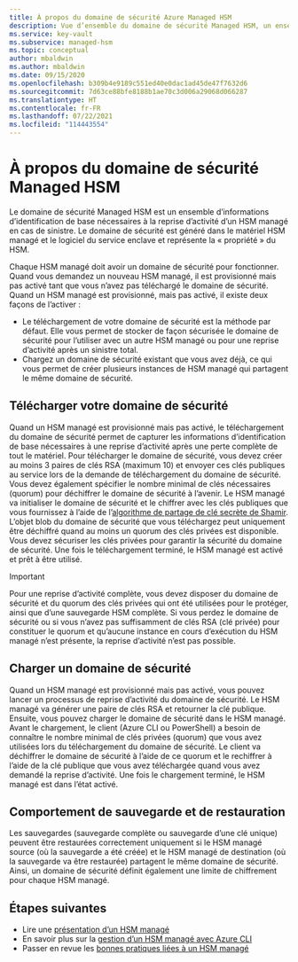 ```yaml
---
title: À propos du domaine de sécurité Azure Managed HSM
description: Vue d’ensemble du domaine de sécurité Managed HSM, un ensemble d’informations d’identification de base nécessaires à la reprise d’activité d’un HSM managé
ms.service: key-vault
ms.subservice: managed-hsm
ms.topic: conceptual
author: mbaldwin
ms.author: mbaldwin
ms.date: 09/15/2020
ms.openlocfilehash: b309b4e9189c551ed40e0dac1ad45de47f7632d6
ms.sourcegitcommit: 7d63ce88bfe8188b1ae70c3d006a29068d066287
ms.translationtype: HT
ms.contentlocale: fr-FR
ms.lasthandoff: 07/22/2021
ms.locfileid: "114443554"
---
```

# <a name="about-the-managed-hsm-security-domain"></a>À propos du domaine de sécurité Managed HSM

Le domaine de sécurité Managed HSM est un ensemble d’informations d’identification de base nécessaires à la reprise d’activité d’un HSM managé en cas de sinistre. Le domaine de sécurité est généré dans le matériel HSM managé et le logiciel du service enclave et représente la « propriété » du HSM.

Chaque HSM managé doit avoir un domaine de sécurité pour fonctionner. Quand vous demandez un nouveau HSM managé, il est provisionné mais pas activé tant que vous n’avez pas téléchargé le domaine de sécurité. Quand un HSM managé est provisionné, mais pas activé, il existe deux façons de l’activer :
- Le téléchargement de votre domaine de sécurité est la méthode par défaut. Elle vous permet de stocker de façon sécurisée le domaine de sécurité pour l’utiliser avec un autre HSM managé ou pour une reprise d’activité après un sinistre total.
- Chargez un domaine de sécurité existant que vous avez déjà, ce qui vous permet de créer plusieurs instances de HSM managé qui partagent le même domaine de sécurité.

## <a name="download-your-security-domain"></a>Télécharger votre domaine de sécurité

Quand un HSM managé est provisionné mais pas activé, le téléchargement du domaine de sécurité permet de capturer les informations d’identification de base nécessaires à une reprise d’activité après une perte complète de tout le matériel. Pour télécharger le domaine de sécurité, vous devez créer au moins 3 paires de clés RSA (maximum 10) et envoyer ces clés publiques au service lors de la demande de téléchargement du domaine de sécurité. Vous devez également spécifier le nombre minimal de clés nécessaires (quorum) pour déchiffrer le domaine de sécurité à l’avenir. Le HSM managé va initialiser le domaine de sécurité et le chiffrer avec les clés publiques que vous fournissez à l’aide de l’[algorithme de partage de clé secrète de Shamir](https://dl.acm.org/doi/10.1145/359168.359176). L’objet blob du domaine de sécurité que vous téléchargez peut uniquement être déchiffré quand au moins un quorum des clés privées est disponible. Vous devez sécuriser les clés privées pour garantir la sécurité du domaine de sécurité. Une fois le téléchargement terminé, le HSM managé est activé et prêt à être utilisé.  

> [!IMPORTANT]
> Pour une reprise d’activité complète, vous devez disposer du domaine de sécurité et du quorum des clés privées qui ont été utilisées pour le protéger, ainsi que d’une sauvegarde HSM complète. Si vous perdez le domaine de sécurité ou si vous n’avez pas suffisamment de clés RSA (clé privée) pour constituer le quorum et qu’aucune instance en cours d’exécution du HSM managé n’est présente, la reprise d’activité n’est pas possible.

## <a name="upload-a-security-domain"></a>Charger un domaine de sécurité

Quand un HSM managé est provisionné mais pas activé, vous pouvez lancer un processus de reprise d’activité du domaine de sécurité. Le HSM managé va générer une paire de clés RSA et retourner la clé publique. Ensuite, vous pouvez charger le domaine de sécurité dans le HSM managé. Avant le chargement, le client (Azure CLI ou PowerShell) a besoin de connaître le nombre minimal de clés privées (quorum) que vous avez utilisées lors du téléchargement du domaine de sécurité. Le client va déchiffrer le domaine de sécurité à l’aide de ce quorum et le rechiffrer à l’aide de la clé publique que vous avez téléchargée quand vous avez demandé la reprise d’activité. Une fois le chargement terminé, le HSM managé est dans l’état activé.

## <a name="backup-and-restore-behavior"></a>Comportement de sauvegarde et de restauration

Les sauvegardes (sauvegarde complète ou sauvegarde d’une clé unique) peuvent être restaurées correctement uniquement si le HSM managé source (où la sauvegarde a été créée) et le HSM managé de destination (où la sauvegarde va être restaurée) partagent le même domaine de sécurité. Ainsi, un domaine de sécurité définit également une limite de chiffrement pour chaque HSM managé.

## <a name="next-steps"></a>Étapes suivantes

- Lire une [présentation d’un HSM managé](overview.md)
- En savoir plus sur la [gestion d’un HSM managé avec Azure CLI](key-management.md)
- Passer en revue les [bonnes pratiques liées à un HSM managé](best-practices.md)

